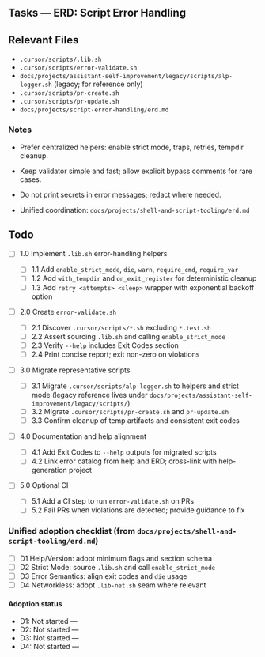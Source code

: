 ## Tasks — ERD: Script Error Handling

## Relevant Files

- `.cursor/scripts/.lib.sh`
- `.cursor/scripts/error-validate.sh`
- `docs/projects/assistant-self-improvement/legacy/scripts/alp-logger.sh` (legacy; for reference only)
- `.cursor/scripts/pr-create.sh`
- `.cursor/scripts/pr-update.sh`
- `docs/projects/script-error-handling/erd.md`

### Notes

- Prefer centralized helpers: enable strict mode, traps, retries, tempdir cleanup.
- Keep validator simple and fast; allow explicit bypass comments for rare cases.
- Do not print secrets in error messages; redact where needed.

- Unified coordination: `docs/projects/shell-and-script-tooling/erd.md`

## Todo

- [ ] 1.0 Implement `.lib.sh` error-handling helpers

  - [ ] 1.1 Add `enable_strict_mode`, `die`, `warn`, `require_cmd`, `require_var`
  - [ ] 1.2 Add `with_tempdir` and `on_exit_register` for deterministic cleanup
  - [ ] 1.3 Add `retry <attempts> <sleep>` wrapper with exponential backoff option

- [ ] 2.0 Create `error-validate.sh`

  - [ ] 2.1 Discover `.cursor/scripts/*.sh` excluding `*.test.sh`
  - [ ] 2.2 Assert sourcing `.lib.sh` and calling `enable_strict_mode`
  - [ ] 2.3 Verify `--help` includes Exit Codes section
  - [ ] 2.4 Print concise report; exit non-zero on violations

- [ ] 3.0 Migrate representative scripts

  - [ ] 3.1 Migrate `.cursor/scripts/alp-logger.sh` to helpers and strict mode (legacy reference lives under `docs/projects/assistant-self-improvement/legacy/scripts/`)
  - [ ] 3.2 Migrate `.cursor/scripts/pr-create.sh` and `pr-update.sh`
  - [ ] 3.3 Confirm cleanup of temp artifacts and consistent exit codes

- [ ] 4.0 Documentation and help alignment

  - [ ] 4.1 Add Exit Codes to `--help` outputs for migrated scripts
  - [ ] 4.2 Link error catalog from help and ERD; cross-link with help-generation project

- [ ] 5.0 Optional CI

  - [ ] 5.1 Add a CI step to run `error-validate.sh` on PRs
  - [ ] 5.2 Fail PRs when violations are detected; provide guidance to fix

### Unified adoption checklist (from `docs/projects/shell-and-script-tooling/erd.md`)

- [ ] D1 Help/Version: adopt minimum flags and section schema
- [ ] D2 Strict Mode: source `.lib.sh` and call `enable_strict_mode`
- [ ] D3 Error Semantics: align exit codes and `die` usage
- [ ] D4 Networkless: adopt `.lib-net.sh` seam where relevant

#### Adoption status

- D1: Not started —
- D2: Not started —
- D3: Not started —
- D4: Not started —
